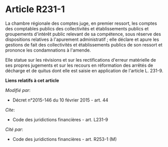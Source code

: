 # Article R231-1

La chambre régionale des comptes juge, en premier ressort, les comptes des comptables publics des collectivités et
établissements publics et groupements d'intérêt public relevant de sa compétence, sous réserve des dispositions relatives à
l'apurement administratif ; elle déclare et apure les gestions de fait des collectivités et établissements publics de son
ressort et prononce les condamnations à l'amende. 

Elle statue sur les révisions et sur les rectifications d'erreur matérielle de ses propres jugements et sur les recours en
réformation des arrêtés de décharge et de quitus dont elle est saisie en application de l'article L. 231-9.

**Liens relatifs à cet article**

_Modifié par_:

  - Décret n°2015-146 du 10 février 2015 - art. 44

_Cite_:

  - Code des juridictions financières - art. L231-9

_Cité par_:

  - Code des juridictions financières - art. R253-1 (M)
